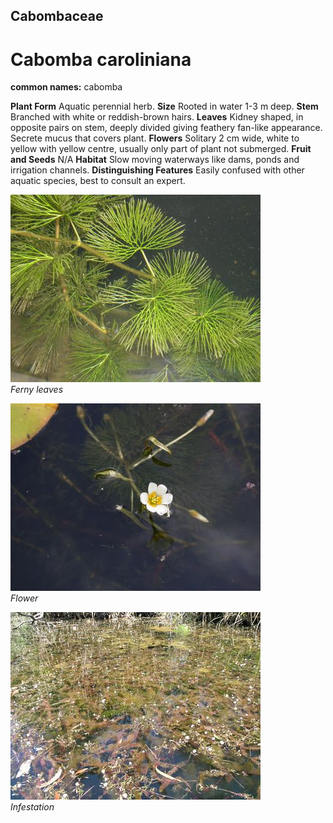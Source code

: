 ## Cabombaceae
# Cabomba caroliniana
**common names:** cabomba

**Plant Form** Aquatic perennial herb. **Size** Rooted in water 1-3 m deep. **Stem** Branched with white or reddish-brown hairs. **Leaves** Kidney shaped, in opposite pairs on stem, deeply divided giving feathery fan-like appearance. Secrete mucus that covers plant. **Flowers** Solitary 2 cm wide, white to yellow with yellow centre, usually only part of plant not submerged. **Fruit and Seeds** N/A **Habitat** Slow moving waterways like dams, ponds and irrigation channels. **Distinguishing Features** Easily confused with other aquatic species, best to consult an expert.


![Ferny leaves](52358_underwater_leaves.jpg)  
 *Ferny leaves* 

![Flower](18736_Cabomba-caroliniana05.jpg)  
 *Flower* 

![Infestation](52279_Cabomba_habit1.jpg)  
 *Infestation* 

